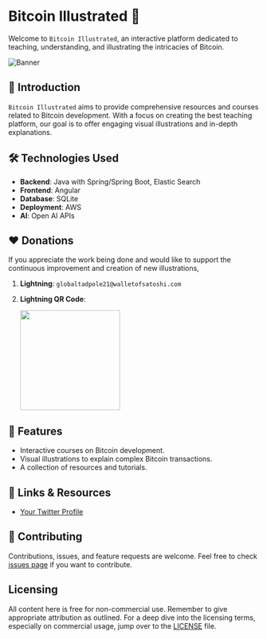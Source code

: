 # Bitcoin Illustrated 🚀

Welcome to `Bitcoin Illustrated`, an interactive platform dedicated to teaching, understanding, and illustrating the intricacies of Bitcoin.

![Banner](https://github.com/jrakibi/btcillustrated-front/assets/19940301/1fb3414e-5144-4eaa-bb17-b0f600a6d7e4/1500x500)


## 📌 Introduction

`Bitcoin Illustrated` aims to provide comprehensive resources and courses related to Bitcoin development. With a focus on creating the best teaching platform, our goal is to offer engaging visual illustrations and in-depth explanations.

## 🛠️ Technologies Used

- **Backend**: Java with Spring/Spring Boot, Elastic Search
- **Frontend**: Angular
- **Database**: SQLite
- **Deployment**: AWS
- **AI**: Open AI APIs

## ❤️ Donations
If you appreciate the work being done and would like to support the continuous improvement and creation of new illustrations,

1. **Lightning**: `globaltadpole21@walletofsatoshi.com`
2. **Lightning QR Code**: 

    <img src="https://github.com/jrakibi/BTCillustrated/assets/19940301/902e0ff3-954b-4736-8af2-59bd65ba1b59" width="200" />


## 🚀 Features

- Interactive courses on Bitcoin development.
- Visual illustrations to explain complex Bitcoin transactions.
- A collection of resources and tutorials.


## 🔗 Links & Resources

- [Your Twitter Profile](https://twitter.com/BTCillustrated)

## 🤝 Contributing

Contributions, issues, and feature requests are welcome. Feel free to check [issues page](https://github.com/jrakibi/btcillustrated-front/issues) if you want to contribute.

## Licensing
All content here is free for non-commercial use. Remember to give appropriate attribution as outlined. For a deep dive into the licensing terms, especially on commercial usage, jump over to the [LICENSE](./LICENSE) file.

